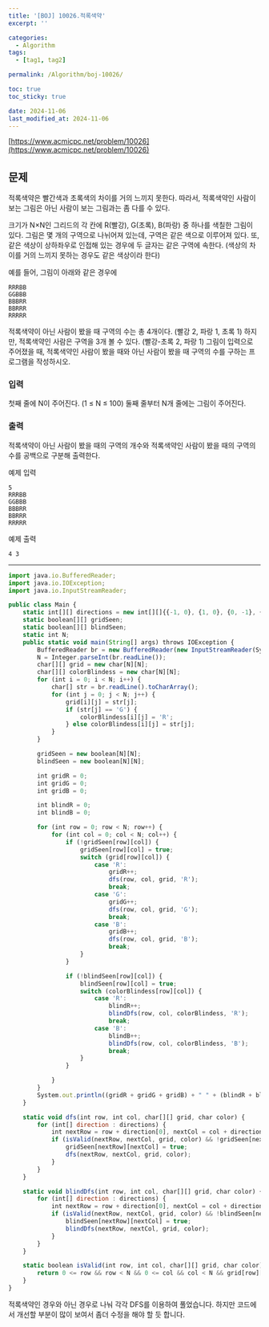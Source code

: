 ```yaml
---
title: '[BOJ] 10026.적록색약'
excerpt: ''

categories:
  - Algorithm
tags:
  - [tag1, tag2]

permalink: /Algorithm/boj-10026/

toc: true
toc_sticky: true

date: 2024-11-06
last_modified_at: 2024-11-06
---
```


[https://www.acmicpc.net/problem/10026](https://www.acmicpc.net/problem/10026)

## 문제

적록색약은 빨간색과 초록색의 차이를 거의 느끼지 못한다. 따라서, 적록색약인 사람이 보는 그림은 아닌 사람이 보는 그림과는 좀 다를 수 있다.

크기가 N×N인 그리드의 각 칸에 R(빨강), G(초록), B(파랑) 중 하나를 색칠한 그림이 있다. 그림은 몇 개의 구역으로 나뉘어져 있는데, 구역은 같은 색으로 이루어져 있다. 또, 같은 색상이 상하좌우로 인접해 있는 경우에 두 글자는 같은 구역에 속한다. (색상의 차이를 거의 느끼지 못하는 경우도 같은 색상이라 한다)

예를 들어, 그림이 아래와 같은 경우에

```
RRRBB
GGBBB
BBBRR
BBRRR
RRRRR
```

적록색약이 아닌 사람이 봤을 때 구역의 수는 총 4개이다. (빨강 2, 파랑 1, 초록 1) 하지만, 적록색약인 사람은 구역을 3개 볼 수 있다. (빨강-초록 2, 파랑 1)
그림이 입력으로 주어졌을 때, 적록색약인 사람이 봤을 때와 아닌 사람이 봤을 때 구역의 수를 구하는 프로그램을 작성하시오.

### 입력

첫째 줄에 N이 주어진다. (1 ≤ N ≤ 100)
둘째 줄부터 N개 줄에는 그림이 주어진다.

### 출력

적록색약이 아닌 사람이 봤을 때의 구역의 개수와 적록색약인 사람이 봤을 때의 구역의 수를 공백으로 구분해 출력한다.

예제 입력

```
5
RRRBB
GGBBB
BBBRR
BBRRR
RRRRR
```

예제 출력

```
4 3
```

---

```javascript
import java.io.BufferedReader;
import java.io.IOException;
import java.io.InputStreamReader;

public class Main {
    static int[][] directions = new int[][]{{-1, 0}, {1, 0}, {0, -1}, {0, 1}};
    static boolean[][] gridSeen;
    static boolean[][] blindSeen;
    static int N;
    public static void main(String[] args) throws IOException {
        BufferedReader br = new BufferedReader(new InputStreamReader(System.in));
        N = Integer.parseInt(br.readLine());
        char[][] grid = new char[N][N];
        char[][] colorBlindess = new char[N][N];
        for (int i = 0; i < N; i++) {
            char[] str = br.readLine().toCharArray();
            for (int j = 0; j < N; j++) {
                grid[i][j] = str[j];
                if (str[j] == 'G') {
                    colorBlindess[i][j] = 'R';
                } else colorBlindess[i][j] = str[j];
            }
        }

        gridSeen = new boolean[N][N];
        blindSeen = new boolean[N][N];

        int gridR = 0;
        int gridG = 0;
        int gridB = 0;

        int blindR = 0;
        int blindB = 0;

        for (int row = 0; row < N; row++) {
            for (int col = 0; col < N; col++) {
                if (!gridSeen[row][col]) {
                    gridSeen[row][col] = true;
                    switch (grid[row][col]) {
                        case 'R':
                            gridR++;
                            dfs(row, col, grid, 'R');
                            break;
                        case 'G':
                            gridG++;
                            dfs(row, col, grid, 'G');
                            break;
                        case 'B':
                            gridB++;
                            dfs(row, col, grid, 'B');
                            break;
                    }
                }

                if (!blindSeen[row][col]) {
                    blindSeen[row][col] = true;
                    switch (colorBlindess[row][col]) {
                        case 'R':
                            blindR++;
                            blindDfs(row, col, colorBlindess, 'R');
                            break;
                        case 'B':
                            blindB++;
                            blindDfs(row, col, colorBlindess, 'B');
                            break;
                    }
                }

            }
        }
        System.out.println((gridR + gridG + gridB) + " " + (blindR + blindB));
    }

    static void dfs(int row, int col, char[][] grid, char color) {
        for (int[] direction : directions) {
            int nextRow = row + direction[0], nextCol = col + direction[1];
            if (isValid(nextRow, nextCol, grid, color) && !gridSeen[nextRow][nextCol]) {
                gridSeen[nextRow][nextCol] = true;
                dfs(nextRow, nextCol, grid, color);
            }
        }
    }

    static void blindDfs(int row, int col, char[][] grid, char color) {
        for (int[] direction : directions) {
            int nextRow = row + direction[0], nextCol = col + direction[1];
            if (isValid(nextRow, nextCol, grid, color) && !blindSeen[nextRow][nextCol]) {
                blindSeen[nextRow][nextCol] = true;
                blindDfs(nextRow, nextCol, grid, color);
            }
        }
    }

    static boolean isValid(int row, int col, char[][] grid, char color) {
        return 0 <= row && row < N && 0 <= col && col < N && grid[row][col] == color;
    }
}
```

적록색약인 경우와 아닌 경우로 나눠 각각 DFS를 이용하여 풀었습니다. 하지만 코드에서 개선할 부분이 많이 보여서 좀더 수정을 해야 할 듯 합니다.
